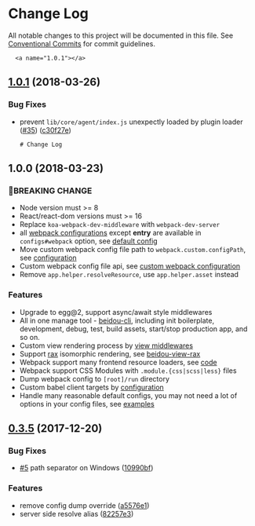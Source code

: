 # Change Log

All notable changes to this project will be documented in this file.
See [Conventional Commits](https://conventionalcommits.org) for commit guidelines.

      <a name="1.0.1"></a>
## [1.0.1](https://github.com/alibaba/beidou/compare/v1.0.0...v1.0.1) (2018-03-26)


### Bug Fixes

* prevent `lib/core/agent/index.js` unexpectly loaded by plugin loader ([#35](https://github.com/alibaba/beidou/issues/35)) ([c30f27e](https://github.com/alibaba/beidou/commit/c30f27e))




      # Change Log

## 1.0.0 (2018-03-23)

### BREAKING CHANGE

* Node version must >= 8
* React/react-dom versions must >= 16
* Replace `koa-webpack-dev-middleware` with `webpack-dev-server`
* all [webpack configurations](https://webpack.js.org/configuration/) except **entry** are available in `configs#webpack` option, see [default config](https://github.com/alibaba/beidou/blob/master/packages/beidou-webpack/config/config.default.js)
* Move custom webpack config file path to `webpack.custom.configPath`, see [configuration](https://github.com/alibaba/beidou/blob/master/packages/beidou-webpack/README.md#configuration)
* Custom webpack config file api, see [custom webpack configuration](https://github.com/alibaba/beidou/blob/master/packages/beidou-webpack/README.md#custom-webpack-configuration)
* Remove `app.helper.resolveResource`, use `app.helper.asset` instead

### Features

* Upgrade to egg@2, support async/await style middlewares
* All in one manage tool - [beidou-cli](https://github.com/alibaba/beidou/blob/master/packages/beidou-cli/README.md), including init boilerplate, development, debug, test, build assets, start/stop production app, and so on.
* Custom view rendering process by [view middlewares](https://github.com/alibaba/beidou/blob/master/packages/beidou-view-react/README.md#custom-view-middlewares)
* Support [rax](https://github.com/alibaba/rax) isomorphic rendering, see [beidou-view-rax](https://github.com/alibaba/beidou/blob/master/packages/beidou-view-rax/README.md)
* Webpack support many frontend resource loaders, see [code](https://github.com/alibaba/beidou/blob/master/packages/beidou-webpack/config/webpack/webpack.browser.js)
* Webpack support CSS Modules with `.module.{css|scss|less}` files
* Dump webpack config to `[root]/run` directory
* Custom babel client targets by [configuration](https://github.com/alibaba/beidou/blob/master/packages/babel-preset-beidou-client/README.md#configuration)
* Handle many reasonable default configs, you may not need a lot of options in your config files, see [examples](https://github.com/alibaba/beidou/tree/master/examples)


## [0.3.5](https://github.com/alibaba/beidou/compare/v0.3.4...v0.3.5) (2017-12-20)


### Bug Fixes

* [#5](https://github.com/alibaba/beidou/issues/5) path separator on Windows ([10990bf](https://github.com/alibaba/beidou/commit/10990bf))


### Features

* remove config dump override ([a5576e1](https://github.com/alibaba/beidou/commit/a5576e1))
* server side resolve alias ([82257e3](https://github.com/alibaba/beidou/commit/82257e3))
